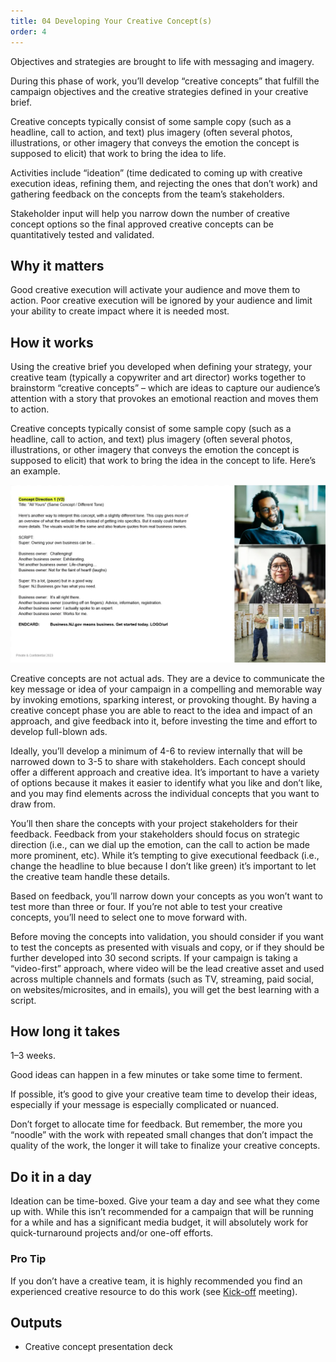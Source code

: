 ```yaml
---
title: 04 Developing Your Creative Concept(s)
order: 4
---
```


Objectives and strategies are brought to life with messaging and imagery.

During this phase of work, you’ll develop “creative concepts” that fulfill the campaign objectives and the creative strategies defined in your creative brief.

Creative concepts typically consist of some sample copy (such as a headline, call to action, and text) plus imagery (often several photos, illustrations, or other imagery that conveys the emotion the concept is supposed to elicit) that work to bring the idea to life.

Activities include “ideation” (time dedicated to coming up with creative execution ideas, refining them, and rejecting the ones that don’t work) and gathering feedback on the concepts from the team’s stakeholders.

Stakeholder input will help you narrow down the number of creative concept options so the final approved creative concepts can be quantitatively tested and validated.

## Why it matters

Good creative execution will activate your audience and move them to action. Poor creative execution will be ignored by your audience and limit your ability to create impact where it is needed most.

## How it works

Using the creative brief you developed when defining your strategy, your creative team (typically a copywriter and art director) works together to brainstorm “creative concepts” – which are ideas to capture our audience’s attention with a story that provokes an emotional reaction and moves them to action.

Creative concepts typically consist of some sample copy (such as a headline, call to action, and text) plus imagery (often several photos, illustrations, or other imagery that conveys the emotion the concept is supposed to elicit) that work to bring the idea in the concept to life. Here’s an example.

![Creative concept example](/assets/images/playbook-creative-concept.webp)

Creative concepts are not actual ads. They are a device to communicate the key message or idea of your campaign in a compelling and memorable way by invoking emotions, sparking interest, or provoking thought. By having a creative concept phase you are able to react to the idea and impact of an approach, and give feedback into it, before investing the time and effort to develop full-blown ads.

Ideally, you’ll develop a minimum of 4-6 to review internally that will be narrowed down to 3-5 to share with stakeholders. Each concept should offer a different approach and creative idea. It’s important to have a variety of options because it makes it easier to identify what you like and don’t like, and you may find elements across the individual concepts that you want to draw from.

You’ll then share the concepts with your project stakeholders for their feedback. Feedback from your stakeholders should focus on strategic direction (i.e., can we dial up the emotion, can the call to action be made more prominent, etc). While it’s tempting to give executional feedback (i.e., change the headline to blue because I don’t like green) it’s important to let the creative team handle these details.

Based on feedback, you’ll narrow down your concepts as you won’t want to test more than three or four. If you’re not able to test your creative concepts, you’ll need to select one to move forward with.

Before moving the concepts into validation, you should consider if you want to test the concepts as presented with visuals and copy, or if they should be further developed into 30 second scripts. If your campaign is taking a “video-first” approach, where video will be the lead creative asset and used across multiple channels and formats (such as TV, streaming, paid social, on websites/microsites, and in emails), you will get the best learning with a script.

## How long it takes

1–3 weeks.

Good ideas can happen in a few minutes or take some time to ferment.

If possible, it’s good to give your creative team time to develop their ideas, especially if your message is especially complicated or nuanced.

Don’t forget to allocate time for feedback. But remember, the more you “noodle” with the work with repeated small changes that don’t impact the quality of the work, the longer it will take to finalize your creative concepts.

## Do it in a day

Ideation can be time-boxed. Give your team a day and see what they come up with. While this isn’t recommended for a campaign that will be running for a while and has a significant media budget, it will absolutely work for quick-turnaround projects and/or one-off efforts.

<div class="usa-alert usa-alert--info margin-top-5">
    <div class="usa-alert__body">
        <h3 class="usa-alert__heading">Pro Tip</h3>
        <p class="usa-alert__text">
            If you don’t have a creative team, it is highly recommended you find an experienced creative resource to do this work (see <a href="{% link _playbooks/kick-off.md %}">Kick-off</a> meeting).
        </p>
    </div>
</div>

## Outputs

- Creative concept presentation deck
